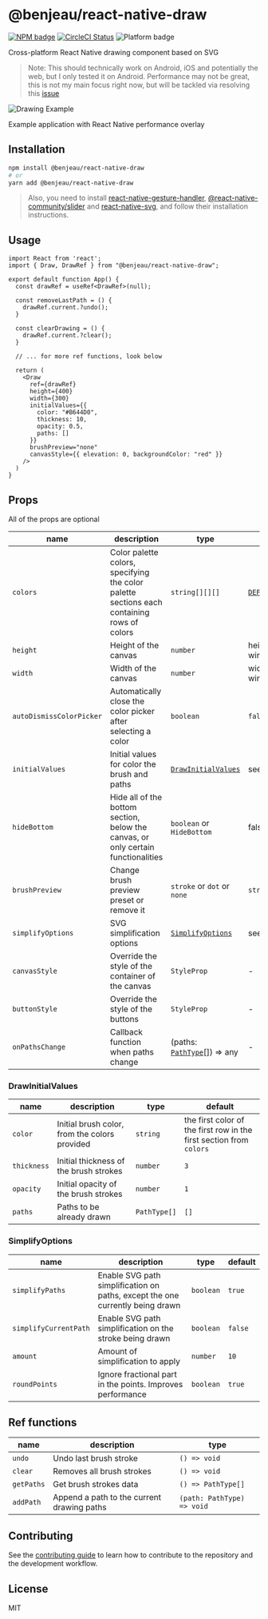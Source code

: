 # @benjeau/react-native-draw

[![NPM badge](https://img.shields.io/npm/v/@benjeau/react-native-draw)](https://www.npmjs.com/package/@benjeau/react-native-draw) [![CircleCI Status](https://img.shields.io/circleci/build/gh/BenJeau/react-native-draw)](https://app.circleci.com/pipelines/github/BenJeau/react-native-draw) ![Platform badge](https://img.shields.io/badge/platform-android%20%7C%20ios%20%7C%20web-blue)

Cross-platform React Native drawing component based on SVG

> Note: This should technically work on Android, iOS and potentially the web, but I only tested it on Android. Performance may not be great, this is not my main focus right now, but will be tackled via resolving this [issue](https://github.com/BenJeau/react-native-draw/issues/4)

![Drawing Example](assets/drawingExample.gif)

Example application with React Native performance overlay

## Installation

```sh
npm install @benjeau/react-native-draw
# or
yarn add @benjeau/react-native-draw
```

> Also, you need to install [react-native-gesture-handler](https://github.com/software-mansion/react-native-gesture-handler), [@react-native-community/slider](https://github.com/callstack/react-native-slider) and [react-native-svg](https://github.com/react-native-svg/react-native-svg), and follow their installation instructions.

## Usage

```tsx
import React from 'react';
import { Draw, DrawRef } from "@benjeau/react-native-draw";

export default function App() {
  const drawRef = useRef<DrawRef>(null);

  const removeLastPath = () {
    drawRef.current.?undo();
  }

  const clearDrawing = () {
    drawRef.current.?clear();
  }

  // ... for more ref functions, look below

  return (
    <Draw
      ref={drawRef}
      height={400}
      width={300}
      initialValues={{
        color: "#B644D0",
        thickness: 10,
        opacity: 0.5,
        paths: []
      }}
      brushPreview="none"
      canvasStyle={{ elevation: 0, backgroundColor: "red" }}
    />
  )
}
```

## Props

All of the props are optional

| name | description  | type | default |
| --- | --- | --- | --- |
| `colors` | Color palette colors, specifying the color palette sections each containing rows of colors | `string[][][]` |  [`DEFAULT_COLORS`](./src/constants.ts) |
| `height` | Height of the canvas | `number` | height of the window - 80 |
| `width` | Width of the canvas | `number` | width of the window |
| `autoDismissColorPicker` | Automatically close the color picker after selecting a color | `boolean` | `false` |
| `initialValues` | Initial values for color the brush and paths | [`DrawInitialValues`](./src/Draw.tsx) | see [below](#DrawInitialValues) |
| `hideBottom` | Hide all of the bottom section, below the canvas, or only certain functionalities | `boolean` or `HideBottom` | false |
| `brushPreview` | Change brush preview preset or remove it | `stroke` or `dot` or `none` | `stroke` |
| `simplifyOptions` | SVG simplification options | [`SimplifyOptions`](./src/Draw.tsx) | see [below](#SimplifyOptions) |
| `canvasStyle` | Override the style of the container of the canvas | `StyleProp` | - |
| `buttonStyle` | Override the style of the buttons | `StyleProp` | - |
| `onPathsChange` | Callback function when paths change | (paths: [`PathType`](./src/types.ts)[]) => any | - |

### DrawInitialValues

| name | description  | type | default |
| --- | --- | --- | --- |
| `color` | Initial brush color, from the colors provided | `string` | the first color of the first row in the first section from `colors` |
| `thickness` | Initial thickness of the brush strokes | `number` |  `3` |
| `opacity` | Initial opacity of the brush strokes | `number` |  `1` |
| `paths` | Paths to be already drawn | `PathType[]` |  `[]` |

### SimplifyOptions

| name | description  | type | default |
| --- | --- | --- | --- |
| `simplifyPaths` | Enable SVG path simplification on paths, except the one currently being drawn | `boolean` | `true` |
| `simplifyCurrentPath` | Enable SVG path simplification on the stroke being drawn | `boolean` | `false` |
| `amount` | Amount of simplification to apply | `number` | `10` |
| `roundPoints` | Ignore fractional part in the points. Improves performance | `boolean` | `true` |

## Ref functions

| name | description | type |
| --- | --- | --- |
| `undo` | Undo last brush stroke | `() => void` |
| `clear` | Removes all brush strokes | `() => void` |
| `getPaths` | Get brush strokes data | `() => PathType[]` |
| `addPath` | Append a path to the current drawing paths | `(path: PathType) => void` |

## Contributing

See the [contributing guide](CONTRIBUTING.md) to learn how to contribute to the repository and the development workflow.

## License

MIT
